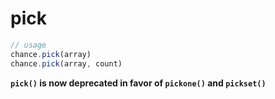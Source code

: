 # pick

```js
// usage
chance.pick(array)
chance.pick(array, count)
```

**`pick()` is now deprecated in favor of `pickone()` and `pickset()`**
